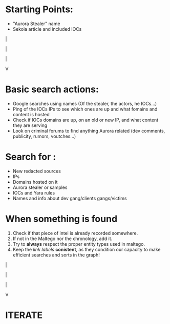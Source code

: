 # Starting Points:
 - "Aurora Stealer" name
 - Sekoia article and included IOCs



  |
 
  |
 
  |
  
  V


# Basic search actions:
 - Google searches using names (Of the stealer, the actors, he IOCs...)
 - Ping of the IOCs IPs to see which ones are up and what fomains and content is hosted
 - Check if IOCs domains are up, on an old or new IP, and what content they are serving
 - Look on criminal forums to find anything Aurora related (dev comments, publicity, rumors, voutches...)

# Search for :
 - New redacted sources
 - IPs
 - Domains hosted on it
 - Aurora stealer or samples
 - IOCs and Yara rules
 - Names and info about dev gang/clients gangs/victims

# When something is found
 1. Check if that piece of intel is already recorded somewhere.
 2. If not in the Maltego nor the chronology, add it.
 3. Try to __always__ respect the proper entity types used in maltego.
 4. Keep the _link labels_ __conistent__, as they condition our capacity to make efficient searches and sorts in the graph!
 
  |
  
  |
  
  |
  
  V

# ITERATE
